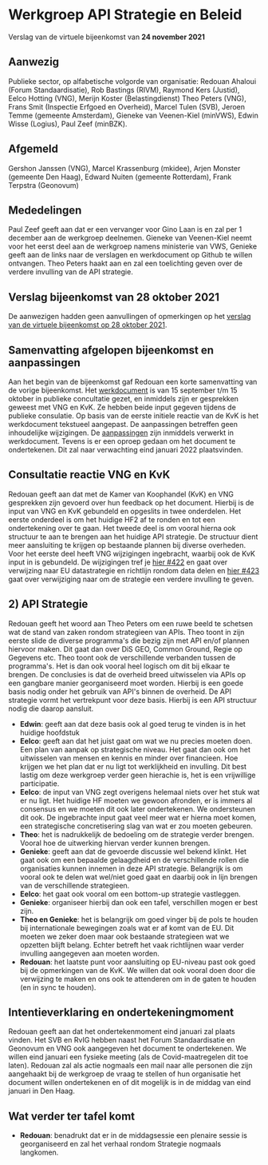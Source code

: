 # Werkgroep API Strategie en Beleid
Verslag van de virtuele bijeenkomst van **24 november 2021**

## Aanwezig
Publieke sector, op alfabetische volgorde van organisatie:
Redouan Ahaloui (Forum Standaardisatie), Rob Bastings (RIVM), Raymond Kers (Justid), Eelco Hotting (VNG),  Merijn Koster (Belastingdienst) Theo Peters (VNG), Frans Smit (Inspectie Erfgoed en Overheid), Marcel Tulen (SVB),  Jeroen Temme (gemeente Amsterdam), Gieneke van Veenen-Kiel (minVWS), Edwin Wisse (Logius), Paul Zeef (minBZK).

## Afgemeld
Gershon Janssen (VNG), Marcel Krassenburg (mkidee), Arjen Monster (gemeente Den Haag), Edward Nuiten (gemeente Rotterdam), Frank Terpstra (Geonovum)

## Mededelingen
Paul Zeef geeft aan dat er een vervanger voor Gino Laan is en zal per 1 december aan de werkgroep deelnemen. Gieneke van Veenen-Kiel neemt voor het eerst deel aan de werkgroep namens ministerie van VWS, Genieke geeft aan de links naar de verslagen en werkdocument op Github te willen ontvangen. Theo Peters haakt aan en zal een toelichting geven over de verdere invulling van de API strategie. 

## Verslag bijeenkomst van 28 oktober 2021
De aanwezigen hadden geen aanvullingen of opmerkingen op het [verslag van de virtuele bijeenkomst op 28 oktober 2021](https://github.com/Geonovum/KP-APIs/blob/master/Werkgroep%20API%20strategie%20en%20beleid/Verslagen/Verslag%2020211028%20WG%20Strategie%20en%20Beleid.md).

## Samenvatting afgelopen bijeenkomst en aanpassingen
Aan het begin van de bijeenkomst gaf Redouan een korte samenvatting van de vorige bijeenkomst. Het [werkdocument](https://github.com/Geonovum/KP-APIs/blob/master/Werkgroep%20API%20strategie%20en%20beleid/Werkversie/api-strategie-overheid.md) is van 15 september t/m 15 oktober in publieke concultatie gezet, en inmiddels zijn er gesprekken geweest met VNG en KvK. Ze hebben beide input gegeven tijdens de publieke consulatie. Op basis van de eerste initiele reactie van de KvK is het werkdocument tekstueel aangepast. De aanpassingen betreffen geen inhoudelijke wijzigingen. De [aanpassingen](https://github.com/Geonovum/KP-APIs/pull/418/files/e7924d3093ce50808d40c9fbb86d2654e66fd642) zijn inmiddels verwerkt in werkdocument. Tevens is er een oproep gedaan om het document te ondertekenen. Dit zal naar verwachting eind januari 2022 plaatsvinden. 

## Consultatie reactie VNG en KvK
Redouan geeft aan dat met de Kamer van Koophandel (KvK) en VNG gesprekken zijn gevoerd over hun feedback op het document. Hierbij is de input van VNG en KvK gebundeld en opgeslits in twee onderdelen. Het eerste onderdeel is om het huidige HF2 af te ronden en tot een ondertekening over te gaan. Het tweede deel is om vooral hierna ook structuur te aan te brengen aan het huidige API strategie. De structuur dient meer aansluiting te krijgen op bestaande plannen bij diverse overheden. Voor het eerste deel heeft VNG wijzigingen ingebracht, waarbij ook de KvK input in is gebundeld. De wijzigingen tref je [hier #422](https://github.com/Geonovum/KP-APIs/pull/422) en gaat over verwijzing naar EU datastrategie en richtlijn rondom data delen en [hier #423](https://github.com/Geonovum/KP-APIs/pull/423) gaat over verwijziging naar om de strategie een verdere invulling te geven. 

## 2) API Strategie
Redouan geeft het woord aan Theo Peters om een ruwe beeld te schetsen wat de stand van zaken rondom strategieen van APIs. 
Theo toont in zijn eerste slide de diverse programma's die bezig zijn met API en/of plannen hiervoor maken. Dit gaat dan over DiS GEO, Common Ground, Regie op Gegevens etc. Theo toont ook de verschillende verbanden tussen de programma's. Het is dan ook vooral heel logisch om dit bij elkaar te brengen. De conclusies is dat de overheid breed uitwisselen via APIs op een gangbare manier georganiseerd moet worden. Hierbij is een goede basis nodig onder het gebruik van API's binnen de overheid. De API strategie vormt het vertrekpunt voor deze basis. Hierbij is een API structuur nodig die daarop aansluit. 

- **Edwin**: geeft aan dat deze basis ook al goed terug te vinden is in het huidige hoofdstuk
- **Eelco**: geeft aan dat het juist gaat om wat we nu precies moeten doen. Een plan van aanpak op strategische niveau. Het gaat dan ook om het uitwisselen van mensen en kennis en minder over financieen. Hoe krijgen we het plan dat er nu ligt tot werklijkheid en invulling. Dit best lastig om deze werkgroep verder geen hierachie is, het is een vrijwillige participatie. 
- **Eelco**: de input van VNG zegt overigens helemaal niets over het stuk wat er nu ligt. Het huidige HF moeten we gewoon afronden, er is immers al consensus en we moeten dit ook later ondertekenen. We ondersteunen dit ook. De ingebrachte input gaat veel meer wat er hierna moet komen, een strategische concretisering slag van wat er zou moeten gebeuren. 
- **Theo**: het is nadrukkelijk de bedoeling om de strategie verder brengen. Vooral hoe de uitwerking hiervan verder kunnen brengen.
- **Genieke**: geeft aan dat de gevoerde discussie wel bekend klinkt. Het gaat ook om een bepaalde gelaagdheid en de verschillende rollen die organisaties kunnen innemen in deze API strategie. Belangrijk is om vooral ook te delen wat wel/niet goed gaat en daarbij ook in lijn brengen van de verschillende strategieen.
- **Eelco**: het gaat ook vooral om een bottom-up strategie vastleggen.
- **Genieke**: organiseer hierbij dan ook een tafel, verschillen mogen er best zijn.
- **Theo en Genieke**: het is belangrijk om goed vinger bij de pols te houden bij internationale bewegingen zoals wat er af komt van de EU. Dit moeten we zeker doen maar ook bestaande strategieen wat we opzetten blijft belang. Echter betreft het vaak richtlijnen waar verder invulling aangegeven aan moeten worden.
- **Redouan**: het laatste punt voor aansluiting op EU-niveau past ook goed bij de opmerkingen van de KvK. We willen dat ook vooral doen door die verwijzing te maken en ons ook te attenderen om in de gaten te houden (en in sync te houden).

## Intentieverklaring en ondertekeningmoment
Redouan geeft aan dat het ondertekenmoment eind januari zal plaats vinden. Het SVB en RvIG hebben naast het Forum Standaardisatie en Geonovum en VNG ook aangegeven het document te ondertekenen. We willen eind januari een fysieke meeting (als de Covid-maatregelen dit toe laten).
Redouan zal als actie nogmaals een mail naar alle personen die zijn aangehaakt bij de werkgroep de vraag te stellen of hun organisatie het document willen ondertekenen en of dit mogelijk is in de middag van eind januari in Den Haag.

## Wat verder ter tafel komt
- **Redouan**: benadrukt dat er in de middagsessie een plenaire sessie is georganiseerd en zal het verhaal rondom Strategie nogmaals langkomen. 
